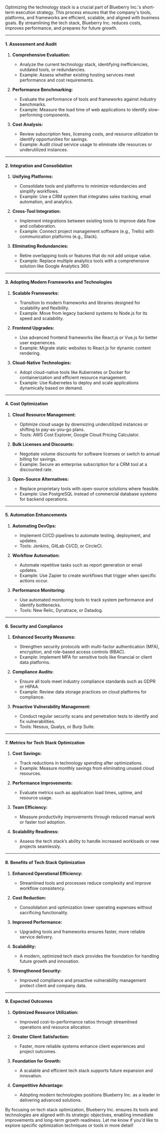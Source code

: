 
Optimizing the technology stack is a crucial part of Blueberry Inc.'s short-term execution strategy. This process ensures that the company's tools, platforms, and frameworks are efficient, scalable, and aligned with business goals. By streamlining the tech stack, Blueberry Inc. reduces costs, improves performance, and prepares for future growth.

---

#### **1. Assessment and Audit**

1. **Comprehensive Evaluation:**
    
    - Analyze the current technology stack, identifying inefficiencies, outdated tools, or redundancies.
    - Example: Assess whether existing hosting services meet performance and cost requirements.
2. **Performance Benchmarking:**
    
    - Evaluate the performance of tools and frameworks against industry benchmarks.
    - Example: Measure the load time of web applications to identify slow-performing components.
3. **Cost Analysis:**
    
    - Review subscription fees, licensing costs, and resource utilization to identify opportunities for savings.
    - Example: Audit cloud service usage to eliminate idle resources or underutilized instances.

---

#### **2. Integration and Consolidation**

1. **Unifying Platforms:**
    
    - Consolidate tools and platforms to minimize redundancies and simplify workflows.
    - Example: Use a CRM system that integrates sales tracking, email automation, and analytics.
2. **Cross-Tool Integration:**
    
    - Implement integrations between existing tools to improve data flow and collaboration.
    - Example: Connect project management software (e.g., Trello) with communication platforms (e.g., Slack).
3. **Eliminating Redundancies:**
    
    - Retire overlapping tools or features that do not add unique value.
    - Example: Replace multiple analytics tools with a comprehensive solution like Google Analytics 360.

---

#### **3. Adopting Modern Frameworks and Technologies**

1. **Scalable Frameworks:**
    
    - Transition to modern frameworks and libraries designed for scalability and flexibility.
    - Example: Move from legacy backend systems to Node.js for its speed and scalability.
2. **Frontend Upgrades:**
    
    - Use advanced frontend frameworks like React.js or Vue.js for better user experiences.
    - Example: Migrate static websites to React.js for dynamic content rendering.
3. **Cloud-Native Technologies:**
    
    - Adopt cloud-native tools like Kubernetes or Docker for containerization and efficient resource management.
    - Example: Use Kubernetes to deploy and scale applications dynamically based on demand.

---

#### **4. Cost Optimization**

1. **Cloud Resource Management:**
    
    - Optimize cloud usage by downsizing underutilized instances or shifting to pay-as-you-go plans.
    - Tools: AWS Cost Explorer, Google Cloud Pricing Calculator.
2. **Bulk Licenses and Discounts:**
    
    - Negotiate volume discounts for software licenses or switch to annual billing for savings.
    - Example: Secure an enterprise subscription for a CRM tool at a discounted rate.
3. **Open-Source Alternatives:**
    
    - Replace proprietary tools with open-source solutions where feasible.
    - Example: Use PostgreSQL instead of commercial database systems for backend operations.

---

#### **5. Automation Enhancements**

1. **Automating DevOps:**
    
    - Implement CI/CD pipelines to automate testing, deployment, and updates.
    - Tools: Jenkins, GitLab CI/CD, or CircleCI.
2. **Workflow Automation:**
    
    - Automate repetitive tasks such as report generation or email updates.
    - Example: Use Zapier to create workflows that trigger when specific actions occur.
3. **Performance Monitoring:**
    
    - Use automated monitoring tools to track system performance and identify bottlenecks.
    - Tools: New Relic, Dynatrace, or Datadog.

---

#### **6. Security and Compliance**

1. **Enhanced Security Measures:**
    
    - Strengthen security protocols with multi-factor authentication (MFA), encryption, and role-based access controls (RBAC).
    - Example: Implement MFA for sensitive tools like financial or client data platforms.
2. **Compliance Audits:**
    
    - Ensure all tools meet industry compliance standards such as GDPR or HIPAA.
    - Example: Review data storage practices on cloud platforms for compliance.
3. **Proactive Vulnerability Management:**
    
    - Conduct regular security scans and penetration tests to identify and fix vulnerabilities.
    - Tools: Nessus, Qualys, or Burp Suite.

---

#### **7. Metrics for Tech Stack Optimization**

1. **Cost Savings:**
    
    - Track reductions in technology spending after optimizations.
    - Example: Measure monthly savings from eliminating unused cloud resources.
2. **Performance Improvements:**
    
    - Evaluate metrics such as application load times, uptime, and resource usage.
3. **Team Efficiency:**
    
    - Measure productivity improvements through reduced manual work or faster tool adoption.
4. **Scalability Readiness:**
    
    - Assess the tech stack’s ability to handle increased workloads or new projects seamlessly.

---

#### **8. Benefits of Tech Stack Optimization**

1. **Enhanced Operational Efficiency:**
    
    - Streamlined tools and processes reduce complexity and improve workflow consistency.
2. **Cost Reduction:**
    
    - Consolidation and optimization lower operating expenses without sacrificing functionality.
3. **Improved Performance:**
    
    - Upgrading tools and frameworks ensures faster, more reliable service delivery.
4. **Scalability:**
    
    - A modern, optimized tech stack provides the foundation for handling future growth and innovation.
5. **Strengthened Security:**
    
    - Improved compliance and proactive vulnerability management protect client and company data.

---

#### **9. Expected Outcomes**

1. **Optimized Resource Utilization:**
    
    - Improved cost-to-performance ratios through streamlined operations and resource allocation.
2. **Greater Client Satisfaction:**
    
    - Faster, more reliable systems enhance client experiences and project outcomes.
3. **Foundation for Growth:**
    
    - A scalable and efficient tech stack supports future expansion and innovation.
4. **Competitive Advantage:**
    
    - Adopting modern technologies positions Blueberry Inc. as a leader in delivering advanced solutions.

By focusing on tech stack optimization, Blueberry Inc. ensures its tools and technologies are aligned with its strategic objectives, enabling immediate improvements and long-term growth readiness. Let me know if you'd like to explore specific optimization techniques or tools in more detail!